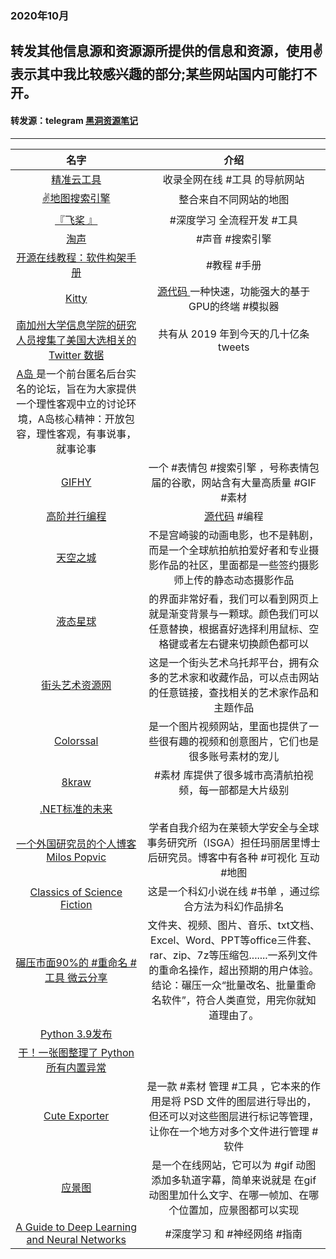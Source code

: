 ### 2020年10月
转发其他信息源和资源源所提供的信息和资源，使用✌表示其中我比较感兴趣的部分;某些网站国内可能打不开。
---
#### 转发源：telegram [黑洞资源笔记](https://t.me/tieliu)
---
|名字|介绍|
|:---:|:---:|
|[精准云工具 ](https://jingzhunyun.com/)|收录全网在线 #工具 的导航网站|
|[✌地图搜索引擎](https://www.oldmapsonline.org/)|整合来自不同网站的地图|
|[『飞桨 』](https://github.com/PaddlePaddle/PaddleX) |#深度学习 全流程开发 #工具|
|[淘声 ](https://www.tosound.com/)| #声音 #搜索引擎|
|[开源在线教程：软件构架手册 ](https://nocomplexity.com/documents/arplaybook/index.html)| #教程 #手册|
|[Kitty ](https://sw.kovidgoyal.net/kitty/)|[源代码 ](https://github.com/kovidgoyal/kitty)一种快速，功能强大的基于GPU的终端 #模拟器|
|[南加州大学信息学院的研究人员搜集了美国大选相关的 Twitter 数据 ](https://github.com/echen102/us-pres-elections-2020)|共有从 2019 年到今天的几十亿条 tweets|
|[A岛 ](https://adnmb3.com/)是一个前台匿名后台实名的论坛，旨在为大家提供一个理性客观中立的讨论环境，A岛核心精神：开放包容，理性客观，有事说事，就事论事|
|[GIFHY ](https://giphy.com/stickers/trending)|一个 #表情包 #搜索引擎 ，号称表情包届的谷歌，网站含有大量高质量 #GIF #素材|
|[高阶并行编程 ](https://futhark-lang.org/blog/2020-05-03-higher-order-parallel-programming.html)|[源代码](https://github.com/diku-dk/futhark) #编程|
|[天空之城 ](http://www.skypixel.com/)|不是宫崎骏的动画电影，也不是韩剧，而是一个全球航拍航拍爱好者和专业摄影作品的社区，里面都是一些签约摄影师上传的静态动态摄影作品|
|[液态星球 ](http://www.alteredqualia.com/xg/examples/nebula_artefact.html)|的界面非常好看，我们可以看到网页上就是渐变背景与一颗球。颜色我们可以任意替换，根据喜好选择利用鼠标、空格键或者左右键来切换颜色都可以|
|[街头艺术资源网 ](http://www.streetartutopia.com/)|这是一个街头艺术乌托邦平台，拥有众多的艺术家和收藏作品，可以点击网站的任意链接，查找相关的艺术家作品和主题作品|
|[Colorssal ](http://www.thisiscolossal.com/)|是一个图片视频网站，里面也提供了一些很有趣的视频和创意图片，它们也是很多账号素材的宠儿|
|[8kraw ](http://www.8kraw.com/)| #素材 库提供了很多城市高清航拍视频，每一部都是大片级别|
|[.NET标准的未来 ](https://devblogs.microsoft.com/dotnet/the-future-of-net-standard/)|
|[一个外国研究员的个人博客Milos Popvic ](http://milosp.info/) |学者自我介绍为在莱顿大学安全与全球事务研究所（ISGA）担任玛丽居里博士后研究员。博客中有各种 #可视化 互动 #地图|
|[Classics of Science Fiction ](https://classicsofsciencefiction.com/)|这是一个科幻小说在线 #书单 ，通过综合方法为科幻作品排名|
|[碾压市面90%的 #重命名 #工具 微云分享 ](https://share.weiyun.com/8oQpmAXw)|文件夹、视频、图片、音乐、txt文档、Excel、Word、PPT等office三件套、rar、zip、7z等压缩包.......一系列文件的重命名操作，超出预期的用户体验。结论：碾压一众“批量改名、批量重命名软件”，符合人类直觉，用完你就知道理由了。|
|[Python 3.9发布 ](https://docs.python.org/3.9/whatsnew/3.9.html)|
|[干！一张图整理了 Python 所有内置异常](https://developer.51cto.com/art/202008/622982.htm)|
|[Cute Exporter ](https://powerc9000.itch.io/cute-asset-pipeline) |是一款 #素材 管理 #工具 ，它本来的作用是将 PSD 文件的图层进行导出的，但还可以对这些图层进行标记等管理，让你在一个地方对多个文件进行管理 #软件|
|[应景图 ](http://www.yingjingtu.com/index)|是一个在线网站，它可以为 #gif 动图添加多轨道字幕，简单来说就是 在gif动图里加什么文字、在哪一帧加、在哪个位置加，应景图都可以实现|
|[A Guide to Deep Learning and Neural Networks ](https://serokell.io/blog/deep-learning-and-neural-network-guide) | #深度学习 和 #神经网络 #指南|